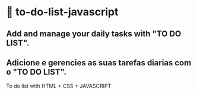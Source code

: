 # :memo: to-do-list-javascript
<h2> Add and manage your daily tasks with "TO DO LIST".</h2>
<h2> Adicione e gerencies as suas tarefas diarias com o "TO DO LIST".</h2>
To do list with HTML + CSS + JAVASCRIPT
